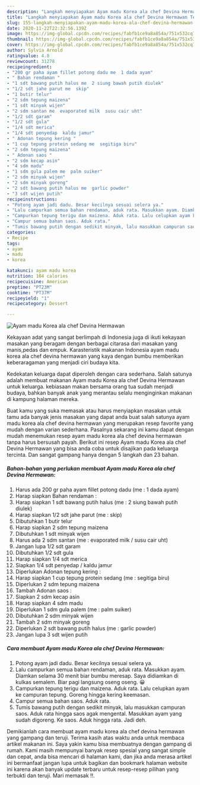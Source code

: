 ```yaml
---
description: "Langkah menyiapakan Ayam madu Korea ala chef Devina Hermawan Teruji"
title: "Langkah menyiapakan Ayam madu Korea ala chef Devina Hermawan Teruji"
slug: 155-langkah-menyiapakan-ayam-madu-korea-ala-chef-devina-hermawan-teruji
date: 2020-11-22T22:32:56.139Z
image: https://img-global.cpcdn.com/recipes/fabfb1ce9a8a854a/751x532cq70/ayam-madu-korea-ala-chef-devina-hermawan-foto-resep-utama.jpg
thumbnail: https://img-global.cpcdn.com/recipes/fabfb1ce9a8a854a/751x532cq70/ayam-madu-korea-ala-chef-devina-hermawan-foto-resep-utama.jpg
cover: https://img-global.cpcdn.com/recipes/fabfb1ce9a8a854a/751x532cq70/ayam-madu-korea-ala-chef-devina-hermawan-foto-resep-utama.jpg
author: Sylvia Arnold
ratingvalue: 4.8
reviewcount: 31278
recipeingredient:
- "200 gr paha ayam fillet potong dadu me  1 dada ayam"
- " Bahan rendaman "
- "1 sdt bawang putih halus me  2 siung bawah putih diulek"
- "1/2 sdt jahe parut me  skip"
- "1 butir telur"
- "2 sdm tepung maizena"
- "1 sdt minyak wijen"
- "2 sdm santan me  evaporated milk  susu cair uht"
- "1/2 sdt garam"
- "1/2 sdt gula"
- "1/4 sdt merica"
- "1/4 sdt penyedap  kaldu jamur"
- " Adonan tepung kering "
- "1 cup tepung protein sedang me  segitiga biru"
- "2 sdm tepung maizena"
- " Adonan saos "
- "2 sdm kecap asin"
- "4 sdm madu"
- "1 sdm gula palem me  palm suiker"
- "2 sdm minyak wijen"
- "2 sdm minyak goreng"
- "2 sdt bawang putih halus me  garlic powder"
- "3 sdt wijen putih"
recipeinstructions:
- "Potong ayam jadi dadu. Besar kecilnya sesuai selera ya."
- "Lalu campurkan semua bahan rendaman, aduk rata. Masukkan ayam. Diamkan selama 30 menit biar bumbu meresap. Saya didiamkan di kulkas semalem. Biar pagi langsung oseng oseng. 😀"
- "Campurkan tepung terigu dan maizena. Aduk rata. Lalu celupkan ayam ke campuran tepung. Goreng hingga kering keemasan."
- "Campur semua bahan saos. Aduk rata."
- "Tumis bawang putih dengan sedikit minyak, lalu masukkan campuran saos. Aduk rata hingga saos agak mengental. Masukkan ayam yang sudah digoreng. Ke saos. Aduk hingga rata. Jadi deh."
categories:
- Recipe
tags:
- ayam
- madu
- korea

katakunci: ayam madu korea 
nutrition: 104 calories
recipecuisine: American
preptime: "PT23M"
cooktime: "PT37M"
recipeyield: "1"
recipecategory: Dessert

---
```



![Ayam madu Korea ala chef Devina Hermawan](https://img-global.cpcdn.com/recipes/fabfb1ce9a8a854a/751x532cq70/ayam-madu-korea-ala-chef-devina-hermawan-foto-resep-utama.jpg)

Kekayaan adat yang sangat berlimpah di Indonesia juga di ikuti kekayaan masakan yang beragam dengan berbagai citarasa dari masakan yang manis,pedas dan empuk. Karasteristik makanan Indonesia ayam madu korea ala chef devina hermawan yang kaya dengan bumbu memberikan keberaragaman yang menjadi ciri budaya kita.




Kedekatan keluarga dapat diperoleh dengan cara sederhana. Salah satunya adalah membuat makanan Ayam madu Korea ala chef Devina Hermawan untuk keluarga. kebiasaan makan bersama orang tua sudah menjadi budaya, bahkan banyak anak yang merantau selalu menginginkan makanan di kampung halaman mereka.

Buat kamu yang suka memasak atau harus menyiapkan masakan untuk tamu ada banyak jenis masakan yang dapat anda buat salah satunya ayam madu korea ala chef devina hermawan yang merupakan resep favorite yang mudah dengan varian sederhana. Pasalnya sekarang ini kamu dapat dengan mudah menemukan resep ayam madu korea ala chef devina hermawan tanpa harus bersusah payah.
Berikut ini resep Ayam madu Korea ala chef Devina Hermawan yang bisa anda coba untuk disajikan pada keluarga tercinta. Dan sangat gampang hanya dengan 5 langkah dan 23 bahan.


<!--inarticleads1-->

##### Bahan-bahan yang perlukan membuat Ayam madu Korea ala chef Devina Hermawan:

1. Harus ada 200 gr paha ayam fillet potong dadu (me : 1 dada ayam)
1. Harap siapkan  Bahan rendaman :
1. Harap siapkan 1 sdt bawang putih halus (me : 2 siung bawah putih diulek)
1. Harap siapkan 1/2 sdt jahe parut (me : skip)
1. Dibutuhkan 1 butir telur
1. Harap siapkan 2 sdm tepung maizena
1. Dibutuhkan 1 sdt minyak wijen
1. Harus ada 2 sdm santan (me : evaporated milk / susu cair uht)
1. Jangan lupa 1/2 sdt garam
1. Dibutuhkan 1/2 sdt gula
1. Harap siapkan 1/4 sdt merica
1. Siapkan 1/4 sdt penyedap / kaldu jamur
1. Diperlukan  Adonan tepung kering :
1. Harap siapkan 1 cup tepung protein sedang (me : segitiga biru)
1. Diperlukan 2 sdm tepung maizena
1. Tambah  Adonan saos :
1. Siapkan 2 sdm kecap asin
1. Harap siapkan 4 sdm madu
1. Diperlukan 1 sdm gula palem (me : palm suiker)
1. Dibutuhkan 2 sdm minyak wijen
1. Tambah 2 sdm minyak goreng
1. Diperlukan 2 sdt bawang putih halus (me : garlic powder)
1. Jangan lupa 3 sdt wijen putih




<!--inarticleads2-->

##### Cara membuat  Ayam madu Korea ala chef Devina Hermawan:

1. Potong ayam jadi dadu. Besar kecilnya sesuai selera ya.
1. Lalu campurkan semua bahan rendaman, aduk rata. Masukkan ayam. Diamkan selama 30 menit biar bumbu meresap. Saya didiamkan di kulkas semalem. Biar pagi langsung oseng oseng. 😀
1. Campurkan tepung terigu dan maizena. Aduk rata. Lalu celupkan ayam ke campuran tepung. Goreng hingga kering keemasan.
1. Campur semua bahan saos. Aduk rata.
1. Tumis bawang putih dengan sedikit minyak, lalu masukkan campuran saos. Aduk rata hingga saos agak mengental. Masukkan ayam yang sudah digoreng. Ke saos. Aduk hingga rata. Jadi deh.




Demikianlah cara membuat ayam madu korea ala chef devina hermawan yang gampang dan teruji. Terima kasih atas waktu anda untuk membaca artikel makanan ini. Saya yakin kamu bisa membuatnya dengan gampang di rumah. Kami masih mempunyai banyak resep spesial yang sangat simple dan cepat, anda bisa mencari di halaman kami, dan jika anda merasa artikel ini bermanfaat jangan lupa untuk bagikan dan bookmark halaman website ini karena akan banyak update terbaru untuk resep-resep pilihan yang terbukti dan teruji. Mari memasak !!. 
